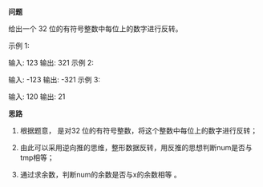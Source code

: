 **问题**

给出一个 32 位的有符号整数中每位上的数字进行反转。

示例 1:

输入: 123
输出: 321
 示例 2:

输入: -123
输出: -321
示例 3:

输入: 120
输出: 21

**思路**

1. 根据题意， 是对32 位的有符号整数，将这个整数中每位上的数字进行反转；

2. 由此可以采用逆向推的思维，整形数据反转，用反推的思想判断num是否与tmp相等；

3. 通过求余数，判断num的余数是否与x的余数相等
。
